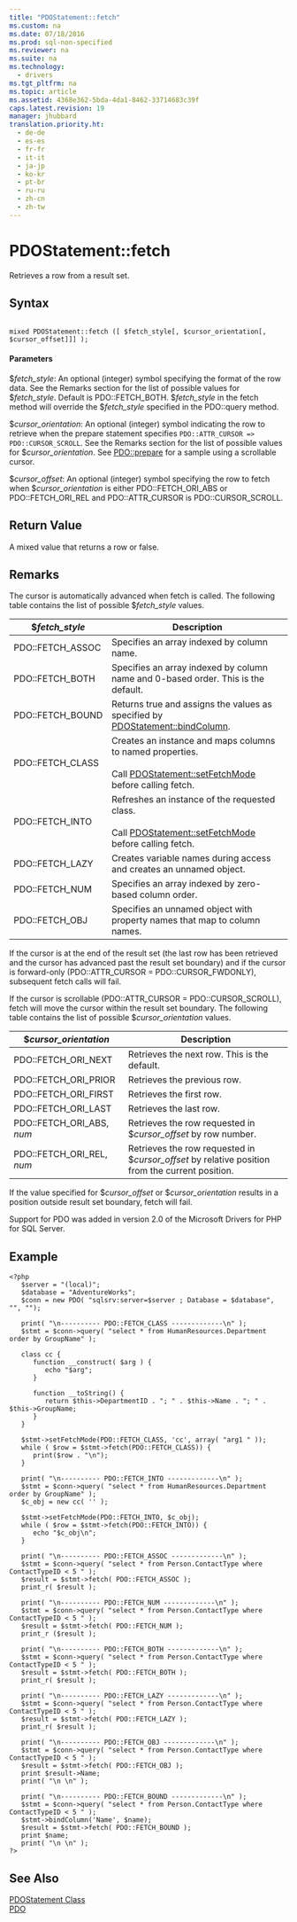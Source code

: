 ```yaml
---
title: "PDOStatement::fetch"
ms.custom: na
ms.date: 07/18/2016
ms.prod: sql-non-specified
ms.reviewer: na
ms.suite: na
ms.technology: 
  - drivers
ms.tgt_pltfrm: na
ms.topic: article
ms.assetid: 4368e362-5bda-4da1-8462-33714683c39f
caps.latest.revision: 19
manager: jhubbard
translation.priority.ht: 
  - de-de
  - es-es
  - fr-fr
  - it-it
  - ja-jp
  - ko-kr
  - pt-br
  - ru-ru
  - zh-cn
  - zh-tw
---
```

# PDOStatement::fetch
Retrieves a row from a result set.  
  
## Syntax  
  
```  
  
mixed PDOStatement::fetch ([ $fetch_style[, $cursor_orientation[, $cursor_offset]]] );  
```  
  
#### Parameters  
$*fetch_style*: An optional (integer) symbol specifying the format of the row data. See the Remarks section for the list of possible values for $*fetch_style*. Default is PDO::FETCH_BOTH. $*fetch_style* in the fetch method will override the $*fetch_style* specified in the PDO::query method.  
  
$*cursor_orientation*: An optional (integer) symbol indicating the row to retrieve when the prepare statement specifies `PDO::ATTR_CURSOR => PDO::CURSOR_SCROLL`. See the Remarks section for the list of possible values for $*cursor_orientation*. See [PDO::prepare](../Topic/PDO::prepare.md) for a sample using a scrollable cursor.  
  
$*cursor_offset*: An optional (integer) symbol specifying the row to fetch when $*cursor_orientation* is either PDO::FETCH_ORI_ABS or PDO::FETCH_ORI_REL and PDO::ATTR_CURSOR is PDO::CURSOR_SCROLL.  
  
## Return Value  
A mixed value that returns a row or false.  
  
## Remarks  
The cursor is automatically advanced when fetch is called. The following table contains the list of possible $*fetch_style* values.  
  
|$*fetch_style*|Description|  
|-------------------|---------------|  
|PDO::FETCH_ASSOC|Specifies an array indexed by column name.|  
|PDO::FETCH_BOTH|Specifies an array indexed by column name and 0-based order. This is the default.|  
|PDO::FETCH_BOUND|Returns true and assigns the values as specified by [PDOStatement::bindColumn](../Topic/PDOStatement::bindColumn.md).|  
|PDO::FETCH_CLASS|Creates an instance and maps columns to named properties.<br /><br />Call [PDOStatement::setFetchMode](../Topic/PDOStatement::setFetchMode.md) before calling fetch.|  
|PDO::FETCH_INTO|Refreshes an instance of the requested class.<br /><br />Call [PDOStatement::setFetchMode](../Topic/PDOStatement::setFetchMode.md) before calling fetch.|  
|PDO::FETCH_LAZY|Creates variable names during access and creates an unnamed object.|  
|PDO::FETCH_NUM|Specifies an array indexed by zero-based column order.|  
|PDO::FETCH_OBJ|Specifies an unnamed object with property names that map to column names.|  
  
If the cursor is at the end of the result set (the last row has been retrieved and the cursor has advanced past the result set boundary) and if the cursor is forward-only (PDO::ATTR_CURSOR = PDO::CURSOR_FWDONLY), subsequent fetch calls will fail.  
  
If the cursor is scrollable (PDO::ATTR_CURSOR = PDO::CURSOR_SCROLL), fetch will move the cursor within the result set boundary. The following table contains the list of possible $*cursor_orientation* values.  
  
|$*cursor_orientation*|Description|  
|--------------------------|---------------|  
|PDO::FETCH_ORI_NEXT|Retrieves the next row. This is the default.|  
|PDO::FETCH_ORI_PRIOR|Retrieves the previous row.|  
|PDO::FETCH_ORI_FIRST|Retrieves the first row.|  
|PDO::FETCH_ORI_LAST|Retrieves the last row.|  
|PDO::FETCH_ORI_ABS, *num*|Retrieves the row requested in $*cursor_offset* by row number.|  
|PDO::FETCH_ORI_REL, *num*|Retrieves the row requested in $*cursor_offset* by relative position from the current position.|  
  
If the value specified for $*cursor_offset* or $*cursor_orientation* results in a position outside result set boundary, fetch will fail.  
  
Support for PDO was added in version 2.0 of the Microsoft Drivers for PHP for SQL Server.  
  
## Example  
  
```  
<?php  
   $server = "(local)";  
   $database = "AdventureWorks";  
   $conn = new PDO( "sqlsrv:server=$server ; Database = $database", "", "");  
  
   print( "\n---------- PDO::FETCH_CLASS -------------\n" );  
   $stmt = $conn->query( "select * from HumanResources.Department order by GroupName" );  
  
   class cc {  
      function __construct( $arg ) {  
         echo "$arg";  
      }  
  
      function __toString() {  
         return $this->DepartmentID . "; " . $this->Name . "; " . $this->GroupName;  
      }  
   }  
  
   $stmt->setFetchMode(PDO::FETCH_CLASS, 'cc', array( "arg1 " ));  
   while ( $row = $stmt->fetch(PDO::FETCH_CLASS)) {   
      print($row . "\n");   
   }  
  
   print( "\n---------- PDO::FETCH_INTO -------------\n" );  
   $stmt = $conn->query( "select * from HumanResources.Department order by GroupName" );  
   $c_obj = new cc( '' );  
  
   $stmt->setFetchMode(PDO::FETCH_INTO, $c_obj);  
   while ( $row = $stmt->fetch(PDO::FETCH_INTO)) {   
      echo "$c_obj\n";  
   }  
  
   print( "\n---------- PDO::FETCH_ASSOC -------------\n" );  
   $stmt = $conn->query( "select * from Person.ContactType where ContactTypeID < 5 " );  
   $result = $stmt->fetch( PDO::FETCH_ASSOC );  
   print_r( $result );  
  
   print( "\n---------- PDO::FETCH_NUM -------------\n" );  
   $stmt = $conn->query( "select * from Person.ContactType where ContactTypeID < 5 " );  
   $result = $stmt->fetch( PDO::FETCH_NUM );  
   print_r ($result );  
  
   print( "\n---------- PDO::FETCH_BOTH -------------\n" );  
   $stmt = $conn->query( "select * from Person.ContactType where ContactTypeID < 5 " );  
   $result = $stmt->fetch( PDO::FETCH_BOTH );  
   print_r( $result );  
  
   print( "\n---------- PDO::FETCH_LAZY -------------\n" );  
   $stmt = $conn->query( "select * from Person.ContactType where ContactTypeID < 5 " );  
   $result = $stmt->fetch( PDO::FETCH_LAZY );  
   print_r( $result );  
  
   print( "\n---------- PDO::FETCH_OBJ -------------\n" );  
   $stmt = $conn->query( "select * from Person.ContactType where ContactTypeID < 5 " );  
   $result = $stmt->fetch( PDO::FETCH_OBJ );  
   print $result->Name;  
   print( "\n \n" );  
  
   print( "\n---------- PDO::FETCH_BOUND -------------\n" );  
   $stmt = $conn->query( "select * from Person.ContactType where ContactTypeID < 5 " );  
   $stmt->bindColumn('Name', $name);  
   $result = $stmt->fetch( PDO::FETCH_BOUND );  
   print $name;  
   print( "\n \n" );  
?>  
```  
  
## See Also  
[PDOStatement Class](../content/PDOStatement-Class.md)  
[PDO](http://go.microsoft.com/fwlink/?LinkID=187441)  
  
